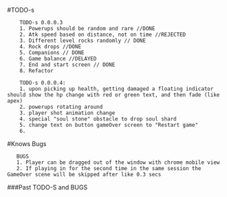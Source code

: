 

#TODO-s


        TODO-s 0.0.0.3
        1. Powerups should be random and rare //DONE
        2. Atk speed based on distance, not on time //REJECTED
        3. Different level rocks randomly // DONE
        4. Rock drops //DONE
        5. Companions // DONE
        6. Game balance //DELAYED
        7. End and start screen // DONE
        8. Refactor
        
        TODO-s 0.0.0.4:
        1. upon picking up health, getting damaged a floating indicator should show the hp change with red or green text, and then fade (like apex)
        2. powerups rotating around
        3. player shot animation change
        4. special "soul stone" obstacle to drop soul shard
        5. change text on button gameOver screen to "Restart game"
        6. 
        
        

#Knows Bugs

       BUGS
       1. Player can be dragged out of the window with chrome mobile view
       2. If playing in for the second time in the same session the GameOver scene will be skipped after like 0.3 secs
       
###Past TODO-S and BUGS


       
   